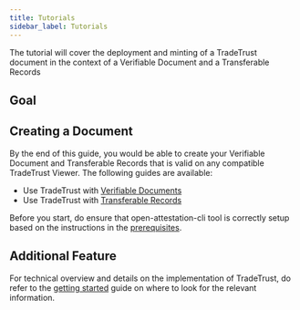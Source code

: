 ```yaml
---
title: Tutorials
sidebar_label: Tutorials
---
```


The tutorial will cover the deployment and minting of a TradeTrust document in the context of a Verifiable Document and a Transferable Records

## Goal

## Creating a Document

By the end of this guide, you would be able to create your Verifiable Document and Transferable Records that is valid on any compatible TradeTrust Viewer. The following guides are available:

- Use TradeTrust with [Verifiable Documents](/docs/tutorial/verifiable-documents/overview)
- Use TradeTrust with [Transferable Records](/docs/tutorial/transferable-records/overview)

Before you start, do ensure that open-attestation-cli tool is correctly setup based on the instructions in the [prerequisites](/docs/tutorial/prerequisites).

## Additional Feature

For technical overview and details on the implementation of TradeTrust, do refer to the [getting started](/docs/getting-started) guide on where to look for the relevant information.
